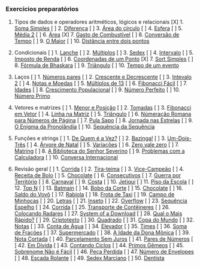 ### Exercícios preparatórios

1. Tipos de dados e operadores aritméticos, lógicos e relacionais
    [X] 1. [Soma Simples](https://www.beecrowd.com.br/judge/pt/problems/view/1003)
    [ ] 2. [Diferença](https://www.beecrowd.com.br/judge/pt/problems/view/1007)
    [ ] 3. [Área do círculo](https://www.beecrowd.com.br/judge/pt/problems/view/1002)
    [ ] 4. [Esfera](https://www.beecrowd.com.br/judge/pt/problems/view/1011)
    [ ] 5. [Média 2](https://www.beecrowd.com.br/judge/pt/problems/view/1006)
    [ ] 6. [Área](https://www.beecrowd.com.br/judge/pt/problems/view/1012)
    [X] 7. [Gasto de Combustível](https://www.beecrowd.com.br/judge/pt/problems/view/1017)
    [ ] 8. [Conversão de Tempo](https://www.beecrowd.com.br/judge/pt/problems/view/1019)
    [ ] 9. [O Maior](https://www.beecrowd.com.br/judge/pt/problems/view/1013)
    [ ] 10. [Distância entre dois pontos](https://www.beecrowd.com.br/judge/pt/problems/view/1015)

2. Condicionais
    [ ] 1. [Lanche](https://www.beecrowd.com.br/judge/pt/problems/view/1038)
    [ ] 2. [Múltiplos](https://www.beecrowd.com.br/judge/pt/problems/view/1044)
    [ ] 3. [Sedex](https://www.beecrowd.com.br/judge/pt/problems/view/2375)
    [ ] 4. [Intervalo](https://www.beecrowd.com.br/judge/pt/problems/view/1037)
    [ ] 5. [Imposto de Renda](https://www.beecrowd.com.br/judge/pt/problems/view/1051)
    [ ] 6. [Coordenadas de um Ponto](https://www.beecrowd.com.br/judge/pt/problems/view/1041)
    [X] 7. [Sort Simples](https://www.beecrowd.com.br/judge/pt/problems/view/1042)
    [ ] 8. [Fórmula de Bhaskara](https://www.beecrowd.com.br/judge/pt/problems/view/1036)
    [ ] 9. [Triângulo](https://www.beecrowd.com.br/judge/pt/problems/view/1043)
    [ ] 10. [Tempo de um evento](https://www.beecrowd.com.br/judge/pt/problems/view/1061)

3. Laços
    [ ] 1. [Números pares](https://www.beecrowd.com.br/judge/pt/problems/view/1059)
    [ ] 2. [Crescente e Decrescente](https://www.beecrowd.com.br/judge/pt/problems/view/1113)
    [ ] 3. [Intevalo 2](https://www.beecrowd.com.br/judge/pt/problems/view/1072)
    [ ] 4. [Notas e Moedas](https://www.beecrowd.com.br/judge/pt/problems/view/1021)
    [ ] 5. [Múltiplos de 13](https://www.beecrowd.com.br/judge/pt/problems/view/1132)
    [ ] 6. [Fibonacci Fácil](https://www.beecrowd.com.br/judge/pt/problems/view/1151)
    [ ] 7. [Idades](https://www.beecrowd.com.br/judge/pt/problems/view/1154)
    [ ] 8. [Crescimento Populacional](https://www.beecrowd.com.br/judge/pt/problems/view/1160)
    [ ] 9. [Número Perfeito](https://www.beecrowd.com.br/judge/pt/problems/view/1164)
    [ ] 10. [Número Primo](https://www.beecrowd.com.br/judge/pt/problems/view/1165)

4. Vetores e matrizes
    [ ] 1. [Menor e Posição](https://www.beecrowd.com.br/judge/pt/problems/view/1180)
    [ ] 2. [Tomadas](https://www.beecrowd.com.br/judge/pt/problems/view/1930)
    [ ] 3. [Fibonacci em Vetor](https://www.beecrowd.com.br/judge/pt/problems/view/1176)
    [ ] 4. [Linha na Matriz](https://www.beecrowd.com.br/judge/pt/problems/view/1181)
    [ ] 5. [Triângulo](https://www.beecrowd.com.br/judge/pt/problems/view/1929)
    [ ] 6. [Númeração Romana para Números de Página](https://www.beecrowd.com.br/judge/pt/problems/view/1960)
    [ ] 7. [Pula Sapo](https://www.beecrowd.com.br/judge/pt/problems/view/1961)
    [ ] 8. [Jornada nas Estrelas](https://www.beecrowd.com.br/judge/pt/problems/view/1973)
    [ ] 9. [O Enigma da Pronolândia](https://www.beecrowd.com.br/judge/pt/problems/view/1984)
    [ ] 10. [Sequência da Sequência](https://www.beecrowd.com.br/judge/pt/problems/view/2028)

5. Funções e strings
    [ ] 1. [De Quem é a Vez?](https://www.beecrowd.com.br/judge/pt/problems/view/1914)
    [ ] 2. [Bazinga!](https://www.beecrowd.com.br/judge/pt/problems/view/1828)
    [ ] 3. [Um-Dois-Três](https://www.beecrowd.com.br/judge/pt/problems/view/1332)
    [ ] 4. [Árvore de Natal](https://www.beecrowd.com.br/judge/pt/problems/view/1768)
    [ ] 5. [Variações](https://www.beecrowd.com.br/judge/pt/problems/view/1632)
    [ ] 6. [Zero vale zero](https://www.beecrowd.com.br/judge/pt/problems/view/1871)
    [ ] 7. [Matring](https://www.beecrowd.com.br/judge/pt/problems/view/1803)
    [ ] 8. [A Biblioteca do Senhor Severino](https://www.beecrowd.com.br/judge/pt/problems/view/2137)
    [ ] 9. [Problemas com a Calculadora](https://www.beecrowd.com.br/judge/pt/problems/view/2694)
    [ ] 10. [Conversa Internacional](https://www.beecrowd.com.br/judge/pt/problems/view/1581)

6. Revisão geral
    [ ] 1. [Corrida](https://www.beecrowd.com.br/judge/pt/problems/view/2416)
    [ ] 2. [Tira-teima](https://www.beecrowd.com.br/judge/pt/problems/view/2424)
    [ ] 3. [Vice-Campeão](https://www.beecrowd.com.br/judge/pt/problems/view/2408)
    [ ] 4. [Receita de Bolo](https://www.beecrowd.com.br/judge/pt/problems/view/2423)
    [ ] 5. [Chocolate](https://www.beecrowd.com.br/judge/pt/problems/view/2427)
    [ ] 6. [Consecutivos](https://www.beecrowd.com.br/judge/pt/problems/view/2415)
    [ ] 7. [Guerra por Território](https://www.beecrowd.com.br/judge/pt/problems/view/2420)
    [ ] 8. [Carnaval](https://www.beecrowd.com.br/judge/pt/problems/view/2418)
    [ ] 9. [Costa](https://www.beecrowd.com.br/judge/pt/problems/view/2419)
    [ ] 10. [Jetiqui](https://www.beecrowd.com.br/judge/pt/problems/view/2587)
    [ ] 11. [Piso da Escola](https://www.beecrowd.com.br/judge/pt/problems/view/2786)
    [ ] 12. [Top N](https://www.beecrowd.com.br/judge/pt/problems/view/1943)
    [ ] 13. [Batmain](https://www.beecrowd.com.br/judge/pt/problems/view/2510)
    [ ] 14. [Bobo da Corte](https://www.beecrowd.com.br/judge/pt/problems/view/2963)
    [ ] 15. [Chocolate](https://www.beecrowd.com.br/judge/pt/problems/view/2328)
    [ ] 16. [Saldo do Vovô](https://www.beecrowd.com.br/judge/pt/problems/view/2434)
    [ ] 17. [Rabiola](https://www.beecrowd.com.br/judge/pt/problems/view/1876)
    [ ] 18. [Frota de Taxi](https://www.beecrowd.com.br/judge/pt/problems/view/2295)
    [ ] 19. [Campo de Minhocas](https://www.beecrowd.com.br/judge/pt/problems/view/2293)
    [ ] 20. [Letras](https://www.beecrowd.com.br/judge/pt/problems/view/2457)
    [ ] 21. [Inseto](https://www.beecrowd.com.br/judge/pt/problems/view/2862)
    [ ] 22. [Overflow](https://www.beecrowd.com.br/judge/pt/problems/view/2342)
    [ ] 23. [Sequência Espelho](https://www.beecrowd.com.br/judge/pt/problems/view/2157)
    [ ] 24. [Corrida](https://www.beecrowd.com.br/judge/pt/problems/view/2396)
    [ ] 25. [Transporte de Contêineres](https://www.beecrowd.com.br/judge/pt/problems/view/2395)
    [ ] 26. [Colocando Radares](https://www.beecrowd.com.br/judge/pt/problems/view/2598)
    [ ] 27. [System of a Download](https://www.beecrowd.com.br/judge/pt/problems/view/2582)
    [ ] 28. [Qual o Mais Rápido?](https://www.beecrowd.com.br/judge/pt/problems/view/2175)
    [ ] 29. [Criptotexto](https://www.beecrowd.com.br/judge/pt/problems/view/2866)
    [ ] 30. [Quadrado](https://www.beecrowd.com.br/judge/pt/problems/view/2471)
    [ ] 31. [Copa do Mundo](https://www.beecrowd.com.br/judge/pt/problems/view/2376)
    [ ] 32. [Notas](https://www.beecrowd.com.br/judge/pt/problems/view/2469)
    [ ] 33. [Conta de Água](https://www.beecrowd.com.br/judge/pt/problems/view/2369)
    [ ] 34. [Elevador](https://www.beecrowd.com.br/judge/pt/problems/view/2378)
    [ ] 35. [Times](https://www.beecrowd.com.br/judge/pt/problems/view/2370)
    [ ] 36. [Soma de Frações](https://www.beecrowd.com.br/judge/pt/problems/view/2443)
    [ ] 37. [Supermercado](https://www.beecrowd.com.br/judge/pt/problems/view/3058)
    [ ] 38. [A Idade da Dona Mônica](https://www.beecrowd.com.br/judge/pt/problems/view/3047)
    [ ] 39. [Nota Cortada](https://www.beecrowd.com.br/judge/pt/problems/view/3049)
    [ ] 40. [Parcelamento Sem Juros](https://www.beecrowd.com.br/judge/pt/problems/view/3060)
    [ ] 41. [Pares de Números](https://www.beecrowd.com.br/judge/pt/problems/view/3059)
    [ ] 42. [Em Dívida](https://www.beecrowd.com.br/judge/pt/problems/view/2044)
    [ ] 43. [Contando Ciclos](https://www.beecrowd.com.br/judge/pt/problems/view/2497)
    [ ] 44. [Primos Gêmeos](https://www.beecrowd.com.br/judge/pt/problems/view/3165)
    [ ] 45. [Sobrenome Não é Fácil](https://www.beecrowd.com.br/judge/pt/problems/view/3358)
    [ ] 46. [Peça Perdida](https://www.beecrowd.com.br/judge/pt/problems/view/2322)
    [ ] 47. [Número de Envelopes](https://www.beecrowd.com.br/judge/pt/problems/view/2341)
    [ ] 48. [Escada Rolante](https://www.beecrowd.com.br/judge/pt/problems/view/2390)
    [ ] 49. [Sedex Marciano](https://www.beecrowd.com.br/judge/pt/problems/view/2382)
    [ ] 50. [Dentista](https://www.beecrowd.com.br/judge/pt/problems/view/2387)

